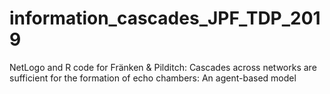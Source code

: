 # information_cascades_JPF_TDP_2019
NetLogo and R code for Fränken &amp; Pilditch: Cascades across networks are sufficient for the formation of echo chambers: An agent-based model 

